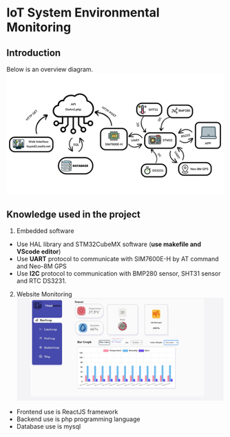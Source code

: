 # **IoT System Environmental Monitoring**
## Introduction
Below is an overview diagram.
![output](/OverviewDoAn2.png)
## Knowledge used in the project
1. Embedded software
* Use HAL library and STM32CubeMX software (**use makefile and VScode editor**)
* Use **UART** protocol to communicate with SIM7600E-H by AT command and Neo-8M GPS
* Use **I2C** protocol to communication with BMP280 sensor, SHT31 sensor and RTC DS3231.
2. Website Monitoring
![output](/web.jpg)

* Frontend use is ReactJS framework
* Backend use is php programming language
* Database use is mysql
